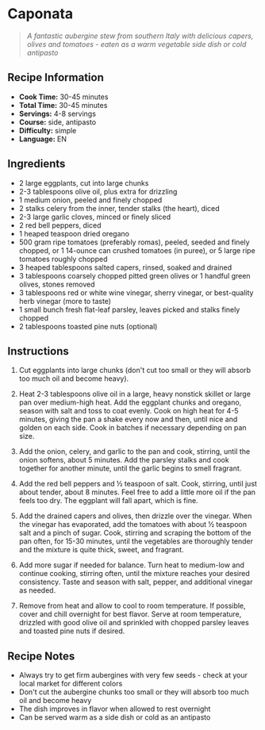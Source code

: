 
# Caponata

> *A fantastic aubergine stew from southern Italy with delicious capers, olives and tomatoes - eaten as a warm vegetable side dish or cold antipasto*

## Recipe Information

- **Cook Time:** 30-45 minutes
- **Total Time:** 30-45 minutes
- **Servings:** 4-8 servings
- **Course:** side, antipasto
- **Difficulty:** simple
- **Language:** EN

## Ingredients

- 2 large eggplants, cut into large chunks
- 2-3 tablespoons olive oil, plus extra for drizzling
- 1 medium onion, peeled and finely chopped
- 2 stalks celery from the inner, tender stalks (the heart), diced
- 2-3 large garlic cloves, minced or finely sliced
- 2 red bell peppers, diced
- 1 heaped teaspoon dried oregano
- 500 gram ripe tomatoes (preferably romas), peeled, seeded and finely chopped, or 1 14-ounce can crushed tomatoes (in puree), or 5 large ripe tomatoes roughly chopped
- 3 heaped tablespoons salted capers, rinsed, soaked and drained
- 3 tablespoons coarsely chopped pitted green olives or 1 handful green olives, stones removed
- 3 tablespoons red or white wine vinegar, sherry vinegar, or best-quality herb vinegar (more to taste)
- 1 small bunch fresh flat-leaf parsley, leaves picked and stalks finely chopped
- 2 tablespoons toasted pine nuts (optional)

## Instructions

1. Cut eggplants into large chunks (don't cut too small or they will absorb too much oil and become heavy).

2. Heat 2-3 tablespoons olive oil in a large, heavy nonstick skillet or large pan over medium-high heat. Add the eggplant chunks and oregano, season with salt and toss to coat evenly. Cook on high heat for 4-5 minutes, giving the pan a shake every now and then, until nice and golden on each side. Cook in batches if necessary depending on pan size.

3. Add the onion, celery, and garlic to the pan and cook, stirring, until the onion softens, about 5 minutes. Add the parsley stalks and cook together for another minute, until the garlic begins to smell fragrant.

4. Add the red bell peppers and ½ teaspoon of salt. Cook, stirring, until just about tender, about 8 minutes. Feel free to add a little more oil if the pan feels too dry. The eggplant will fall apart, which is fine.

5. Add the drained capers and olives, then drizzle over the vinegar. When the vinegar has evaporated, add the tomatoes with about ½ teaspoon salt and a pinch of sugar. Cook, stirring and scraping the bottom of the pan often, for 15-30 minutes, until the vegetables are thoroughly tender and the mixture is quite thick, sweet, and fragrant.

6. Add more sugar if needed for balance. Turn heat to medium-low and continue cooking, stirring often, until the mixture reaches your desired consistency. Taste and season with salt, pepper, and additional vinegar as needed.

7. Remove from heat and allow to cool to room temperature. If possible, cover and chill overnight for best flavor. Serve at room temperature, drizzled with good olive oil and sprinkled with chopped parsley leaves and toasted pine nuts if desired.

## Recipe Notes

- Always try to get firm aubergines with very few seeds - check at your local market for different colors
- Don't cut the aubergine chunks too small or they will absorb too much oil and become heavy
- The dish improves in flavor when allowed to rest overnight
- Can be served warm as a side dish or cold as an antipasto
